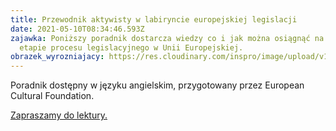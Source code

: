 ```yaml
---
title: Przewodnik aktywisty w labiryncie europejskiej legislacji
date: 2021-05-10T08:34:46.593Z
zajawka: Poniższy poradnik dostarcza wiedzy co i jak można osiągnąć na każdym
  etapie procesu legislacyjnego w Unii Europejskiej.
obrazek_wyrozniajacy: https://res.cloudinary.com/inspro/image/upload/v1620635663/aiso/Zdj%C4%99cia%20szkolenia/grafiki%20pionowe%20i%20poziome/europe-1395916_1920.jpg
---
```

Poradnik dostępny w języku angielskim, przygotowany przez European Cultural Foundation. 

[Zapraszamy do lektury.](https://res.cloudinary.com/inspro/image/upload/v1620635672/aiso/Zdj%C4%99cia%20szkolenia/grafiki%20pionowe%20i%20poziome/Activistguide_V3_web.pdf)